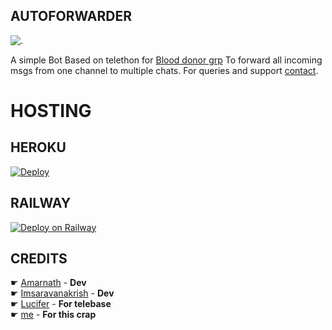 ## AUTOFORWARDER
![.](https://telegra.ph//file/ae493ce1d45e04044e9dc.jpg)

A simple Bot Based on telethon for [Blood donor grp](https://t.me/TamilBloodBank) To forward all incoming msgs from one channel to multiple chats. For queries and support [contact](http://t.me/tamilvip007).

# HOSTING


## HEROKU
[![Deploy](https://www.herokucdn.com/deploy/button.svg)](https://heroku.com/deploy?template=https://github.com/TAMILVIP007/BDBOT)

## RAILWAY
[![Deploy on Railway](https://railway.app/button.svg)](https://railway.app/new/template?template=https%3A%2F%2Fgithub.com%2FTAMILVIP007%2FBDBOT&envs=API_KEY%2CAPI_HASH%2CTOKEN%2CDB_URL)

## CREDITS
☛   [Amarnath](https://GitHub.com/amarnathcjd)  - <b>Dev</b><br>
☛   [Imsaravanakrish](https://GitHub.com/Imsaravanakrish)  - <b>Dev</b><br>
☛   [Lucifer](https://GitHub.com/lucifeermorningstar)  - <b>For telebase</b><br>
☛   [me](https://GitHub.com/tamilvip007)  - <b>For this crap</b>

